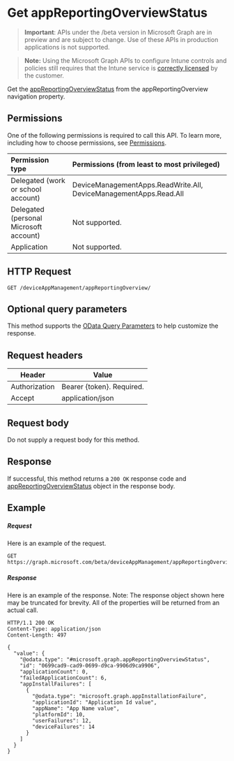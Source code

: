 ﻿# Get appReportingOverviewStatus

> **Important**: APIs under the /beta version in Microsoft Graph are in preview and are subject to change. Use of these APIs in production applications is not supported.

> **Note:** Using the Microsoft Graph APIs to configure Intune controls and policies still requires that the Intune service is [correctly licensed](https://go.microsoft.com/fwlink/?linkid=839381) by the customer.

Get the [appReportingOverviewStatus](../resources/intune_apps_appreportingoverviewstatus.md) from the appReportingOverview navigation property.
## Permissions
One of the following permissions is required to call this API. To learn more, including how to choose permissions, see [Permissions](../../../concepts/permissions_reference.md).

|Permission type      | Permissions (from least to most privileged)              |
|:--------------------|:---------------------------------------------------------|
|Delegated (work or school account) | DeviceManagementApps.ReadWrite.All, DeviceManagementApps.Read.All    |
|Delegated (personal Microsoft account) | Not supported.    |
|Application | Not supported. |

## HTTP Request
<!-- {
  "blockType": "ignored"
}
-->
```http
GET /deviceAppManagement/appReportingOverview/
```

## Optional query parameters
This method supports the [OData Query Parameters](http://developer.microsoft.com/en-us/graph/docs/overview/query_parameters) to help customize the response.
## Request headers
|Header|Value|
|---|---|
|Authorization|Bearer {token}. Required.|
|Accept|application/json|

## Request body
Do not supply a request body for this method.

## Response

If successful, this method returns a `200 OK` response code and [appReportingOverviewStatus](../resources/intune_apps_appreportingoverviewstatus.md) object in the response body.

## Example

##### Request

Here is an example of the request.
```http
GET https://graph.microsoft.com/beta/deviceAppManagement/appReportingOverview/
```

##### Response

Here is an example of the response. Note: The response object shown here may be truncated for brevity. All of the properties will be returned from an actual call.
```http
HTTP/1.1 200 OK
Content-Type: application/json
Content-Length: 497

{
  "value": {
    "@odata.type": "#microsoft.graph.appReportingOverviewStatus",
    "id": "0699cad9-cad9-0699-d9ca-9906d9ca9906",
    "applicationCount": 0,
    "failedApplicationCount": 6,
    "appInstallFailures": [
      {
        "@odata.type": "microsoft.graph.appInstallationFailure",
        "applicationId": "Application Id value",
        "appName": "App Name value",
        "platformId": 10,
        "userFailures": 12,
        "deviceFailures": 14
      }
    ]
  }
}
```




